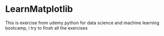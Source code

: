 # LearnMatplotlib
This is exercise from udemy python for data science and machine learning bootcamp, i try to finsh all the exercises
